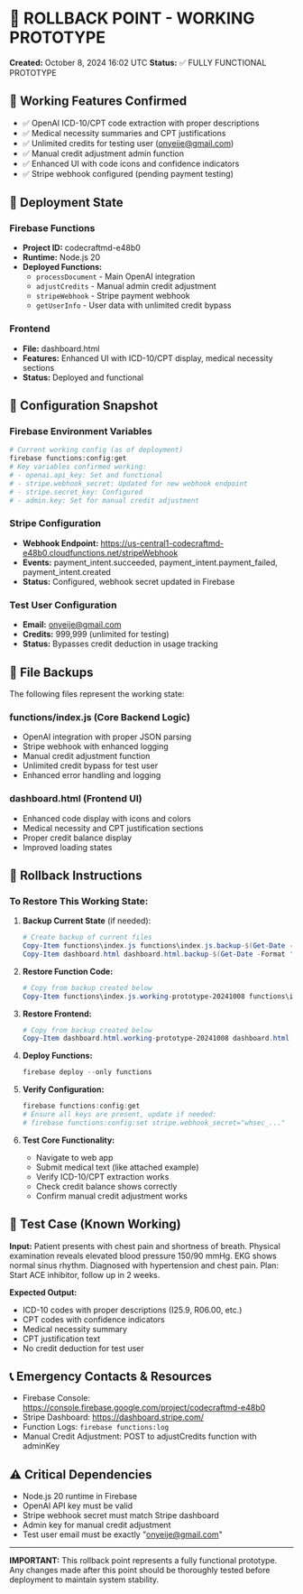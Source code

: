 # 🔄 ROLLBACK POINT - WORKING PROTOTYPE
**Created:** October 8, 2024 16:02 UTC
**Status:** ✅ FULLY FUNCTIONAL PROTOTYPE

## 🎯 Working Features Confirmed
- ✅ OpenAI ICD-10/CPT code extraction with proper descriptions
- ✅ Medical necessity summaries and CPT justifications
- ✅ Unlimited credits for testing user (onyeije@gmail.com)
- ✅ Manual credit adjustment admin function
- ✅ Enhanced UI with code icons and confidence indicators
- ✅ Stripe webhook configured (pending payment testing)

## 🚀 Deployment State
### Firebase Functions
- **Project ID:** codecraftmd-e48b0
- **Runtime:** Node.js 20
- **Deployed Functions:**
  - `processDocument` - Main OpenAI integration
  - `adjustCredits` - Manual admin credit adjustment
  - `stripeWebhook` - Stripe payment webhook
  - `getUserInfo` - User data with unlimited credit bypass

### Frontend
- **File:** dashboard.html
- **Features:** Enhanced UI with ICD-10/CPT display, medical necessity sections
- **Status:** Deployed and functional

## 🔧 Configuration Snapshot
### Firebase Environment Variables
```bash
# Current working config (as of deployment)
firebase functions:config:get
# Key variables confirmed working:
# - openai.api_key: Set and functional
# - stripe.webhook_secret: Updated for new webhook endpoint  
# - stripe.secret_key: Configured
# - admin.key: Set for manual credit adjustment
```

### Stripe Configuration
- **Webhook Endpoint:** https://us-central1-codecraftmd-e48b0.cloudfunctions.net/stripeWebhook
- **Events:** payment_intent.succeeded, payment_intent.payment_failed, payment_intent.created
- **Status:** Configured, webhook secret updated in Firebase

### Test User Configuration
- **Email:** onyeije@gmail.com
- **Credits:** 999,999 (unlimited for testing)
- **Status:** Bypasses credit deduction in usage tracking

## 📁 File Backups
The following files represent the working state:

### functions/index.js (Core Backend Logic)
- OpenAI integration with proper JSON parsing
- Stripe webhook with enhanced logging
- Manual credit adjustment function
- Unlimited credit bypass for test user
- Enhanced error handling and logging

### dashboard.html (Frontend UI)
- Enhanced code display with icons and colors
- Medical necessity and CPT justification sections  
- Proper credit balance display
- Improved loading states

## 🔄 Rollback Instructions

### To Restore This Working State:
1. **Backup Current State** (if needed):
   ```powershell
   # Create backup of current files
   Copy-Item functions\index.js functions\index.js.backup-$(Get-Date -Format 'yyyyMMdd-HHmmss')
   Copy-Item dashboard.html dashboard.html.backup-$(Get-Date -Format 'yyyyMMdd-HHmmss')
   ```

2. **Restore Function Code:**
   ```powershell
   # Copy from backup created below
   Copy-Item functions\index.js.working-prototype-20241008 functions\index.js
   ```

3. **Restore Frontend:**
   ```powershell
   # Copy from backup created below  
   Copy-Item dashboard.html.working-prototype-20241008 dashboard.html
   ```

4. **Deploy Functions:**
   ```powershell
   firebase deploy --only functions
   ```

5. **Verify Configuration:**
   ```powershell
   firebase functions:config:get
   # Ensure all keys are present, update if needed:
   # firebase functions:config:set stripe.webhook_secret="whsec_..."
   ```

6. **Test Core Functionality:**
   - Navigate to web app
   - Submit medical text (like attached example)
   - Verify ICD-10/CPT extraction works
   - Check credit balance shows correctly
   - Confirm manual credit adjustment works

## 🧪 Test Case (Known Working)
**Input:** Patient presents with chest pain and shortness of breath. Physical examination reveals elevated blood pressure 150/90 mmHg. EKG shows normal sinus rhythm. Diagnosed with hypertension and chest pain. Plan: Start ACE inhibitor, follow up in 2 weeks.

**Expected Output:**
- ICD-10 codes with proper descriptions (I25.9, R06.00, etc.)
- CPT codes with confidence indicators
- Medical necessity summary
- CPT justification text
- No credit deduction for test user

## 📞 Emergency Contacts & Resources
- Firebase Console: https://console.firebase.google.com/project/codecraftmd-e48b0
- Stripe Dashboard: https://dashboard.stripe.com/
- Function Logs: `firebase functions:log`
- Manual Credit Adjustment: POST to adjustCredits function with adminKey

## ⚠️ Critical Dependencies
- Node.js 20 runtime in Firebase
- OpenAI API key must be valid
- Stripe webhook secret must match Stripe dashboard
- Admin key for manual credit adjustment
- Test user email must be exactly "onyeije@gmail.com"

---
**IMPORTANT:** This rollback point represents a fully functional prototype. Any changes made after this point should be thoroughly tested before deployment to maintain system stability.